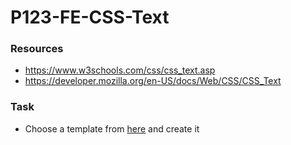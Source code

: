 # P123-FE-CSS-Text

### Resources
* https://www.w3schools.com/css/css_text.asp
* https://developer.mozilla.org/en-US/docs/Web/CSS/CSS_Text


### Task
* Choose a template from [here](https://www.w3schools.com/w3css/w3css_templates.asp) and create it
